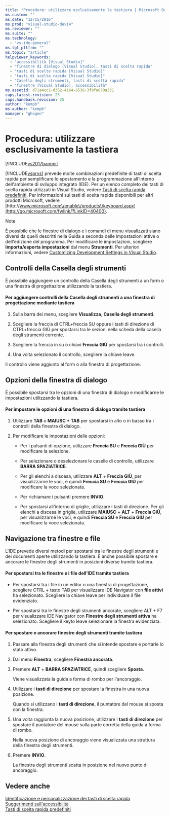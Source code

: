 ```yaml
---
title: "Procedura: utilizzare esclusivamente la tastiera | Microsoft Docs"
ms.custom: ""
ms.date: "12/15/2016"
ms.prod: "visual-studio-dev14"
ms.reviewer: ""
ms.suite: ""
ms.technology: 
  - "vs-ide-general"
ms.tgt_pltfrm: ""
ms.topic: "article"
helpviewer_keywords: 
  - "accessibilità [Visual Studio]"
  - "finestre di dialogo [Visual Studio], tasti di scelta rapida"
  - "tasti di scelta rapida [Visual Studio]"
  - "tasti di scelta rapida [Visual Studio]"
  - "Casella degli strumenti, tasti di scelta rapida"
  - "finestre [Visual Studio], accessibilità"
ms.assetid: d71a4cc1-d352-4164-8538-3f9fa070a331
caps.latest.revision: 25
caps.handback.revision: 25
author: "kempb"
ms.author: "kempb"
manager: "ghogen"
---
```

# Procedura: utilizzare esclusivamente la tastiera
[!INCLUDE[vs2017banner](../../code-quality/includes/vs2017banner.md)]

[!INCLUDE[vsprvs](../../code-quality/includes/vsprvs_md.md)] prevede molte combinazioni predefinite di tasti di scelta rapida per semplificare lo spostamento e la programmazione all'interno dell'ambiente di sviluppo integrato \(IDE\).  Per un elenco completo dei tasti di scelta rapida utilizzati in Visual Studio, vedere [Tasti di scelta rapida predefiniti](../../ide/default-keyboard-shortcuts-in-visual-studio.md). Per informazioni sui tasti di scelta rapida disponibili per altri prodotti Microsoft, vedere [http:\/\/www.microsoft.com\/enable\/products\/keyboard.aspx](http://go.microsoft.com/fwlink/?LinkID=40400).  
  
> [!NOTE]
>  È possibile che le finestre di dialogo e i comandi di menu visualizzati siano diversi da quelli descritti nella Guida a seconda delle impostazioni attive o dell'edizione del programma.  Per modificare le impostazioni, scegliere **Importa\/esporta impostazioni** dal menu **Strumenti**.  Per ulteriori informazioni, vedere [Customizing Development Settings in Visual Studio](http://msdn.microsoft.com/it-it/22c4debb-4e31-47a8-8f19-16f328d7dcd3).  
  
## Controlli della Casella degli strumenti  
 È possibile aggiungere un controllo della Casella degli strumenti a un form o una finestra di progettazione utilizzando la tastiera.  
  
#### Per aggiungere controlli della Casella degli strumenti a una finestra di progettazione mediante tastiera  
  
1.  Sulla barra dei menu, scegliere **Visualizza**, **Casella degli strumenti**.  
  
2.  Scegliere la freccia di CTRL\+freccia SU oppure i tasti di direzione di CTRL\+freccia GIÙ per spostarsi tra le sezioni nella scheda della casella degli strumenti corrente.  
  
3.  Scegliere la freccia in su o chiavi **Freccia GIÙ** per spostarsi tra i controlli.  
  
4.  Una volta selezionato il controllo, scegliere la chiave leave.  
  
 Il controllo viene aggiunto al form o alla finestra di progettazione.  
  
## Opzioni della finestra di dialogo  
 È possibile spostarsi tra le opzioni di una finestra di dialogo e modificarne le impostazioni utilizzando la tastiera.  
  
#### Per impostare le opzioni di una finestra di dialogo tramite tastiera  
  
1.  Utilizzare **TAB** o **MAIUSC \+ TAB** per spostarsi in alto o in basso tra i controlli della finestra di dialogo.  
  
2.  Per modificare le impostazioni delle opzioni:  
  
    -   Per i pulsanti di opzione, utilizzare **Freccia SU** e **Freccia GIÙ** per modificare la selezione.  
  
    -   Per selezionare o deselezionare le caselle di controllo, utilizzare **BARRA SPAZIATRICE**.  
  
    -   Per gli elenchi a discesa, utilizzare **ALT** \+ **Freccia GIÙ**, per visualizzarne le voci, e quindi **Freccia SU** e **Freccia GIÙ** per modificare la voce selezionata.  
  
    -   Per richiamare i pulsanti premere **INVIO**.  
  
    -   Per spostarsi all'interno di griglie, utilizzare i tasti di direzione.  Per gli elenchi a discesa in griglie, utilizzare **MAIUSC** \+ **ALT** \+ **Freccia GIÙ**, per visualizzarne le voci, e quindi **Freccia SU** e **Freccia GIÙ** per modificare la voce selezionata.  
  
## Navigazione tra finestre e file  
 L'IDE prevede diversi metodi per spostarsi tra le finestre degli strumenti e dei documenti aperte utilizzando la tastiera.  È anche possibile spostare e ancorare le finestre degli strumenti in posizioni diverse tramite tastiera.  
  
#### Per spostarsi tra le finestre e i file dell'IDE tramite tastiera  
  
-   Per spostarsi tra i file in un editor o una finestra di progettazione, scegliere CTRL \+ tasto TAB per visualizzare IDE Navigator con **file attivi** ha selezionato.  Scegliere la chiave leave per individuare il file evidenziato.  
  
-   Per spostarsi tra le finestre degli strumenti ancorate, scegliere ALT \+ F7 per visualizzare IDE Navigator con **Finestre degli strumenti attiva** ha selezionato.  Scegliere il keyto leave selezionare la finestra evidenziata.  
  
#### Per spostare e ancorare finestre degli strumenti tramite tastiera  
  
1.  Passare alla finestra degli strumenti che si intende spostare e portarle lo stato attivo.  
  
2.  Dal menu **Finestra**, scegliere **Finestra ancorata**.  
  
3.  Premere **ALT** \+ **BARRA SPAZIATRICE**, quindi scegliere **Sposta**.  
  
     Viene visualizzata la guida a forma di rombo per l'ancoraggio.  
  
4.  Utilizzare i **tasti di direzione** per spostare la finestra in una nuova posizione.  
  
     Quando si utilizzano i **tasti di direzione**, il puntatore del mouse si sposta con la finestra.  
  
5.  Una volta raggiunta la nuova posizione, utilizzare i **tasti di direzione** per spostare il puntatore del mouse sulla parte corretta della guida a forma di rombo.  
  
     Nella nuova posizione di ancoraggio viene visualizzata una struttura della finestra degli strumenti.  
  
6.  Premere **INVIO**.  
  
     La finestra degli strumenti scatta in posizione nel nuovo punto di ancoraggio.  
  
## Vedere anche  
 [Identificazione e personalizzazione dei tasti di scelta rapida](../../ide/identifying-and-customizing-keyboard-shortcuts-in-visual-studio.md)   
 [Suggerimenti sull'accessibilità](../../ide/reference/accessibility-tips-and-tricks.md)   
 [Tasti di scelta rapida predefiniti](../../ide/default-keyboard-shortcuts-in-visual-studio.md)